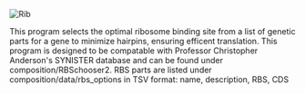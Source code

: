 ![Rib](https://github.com/user-attachments/assets/61a4005a-3d11-4fe3-9e28-b8efb75c747b)

This program selects the optimal ribosome binding site from a list of genetic parts for a gene to minimize hairpins, ensuring efficent translation. 
This program is designed to be compatable with Professor Christopher Anderson's SYNISTER database and can be found under composition/RBSchooser2.
RBS parts are listed under composition/data/rbs_options in TSV format: name, description, RBS, CDS

